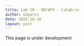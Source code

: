 ```yaml
---
title: Lab 10 - QM/WFO - Calabrio
author: Gagarin
date: 2022-10-10
layout: post
---
```


This page is under development
